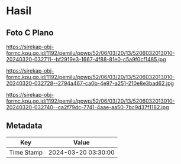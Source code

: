 # Hasil

## Foto C Plano

https://sirekap-obj-formc.kpu.go.id/1192/pemilu/ppwp/52/06/03/20/13/5206032013010-20240320-032711--bf2919e3-1667-4f88-81e0-c5a9f0cf1485.jpg

https://sirekap-obj-formc.kpu.go.id/1192/pemilu/ppwp/52/06/03/20/13/5206032013010-20240320-032728--2794a467-ca0b-4e97-a251-210e8e3bad62.jpg

https://sirekap-obj-formc.kpu.go.id/1192/pemilu/ppwp/52/06/03/20/13/5206032013010-20240320-032740--ca2f79dc-7741-4aae-aa50-7bc9d37f1182.jpg


## Metadata

| Key        | Value               |
| ---------- | ------------------- |
| Time Stamp | 2024-03-20 03:30:00 |



